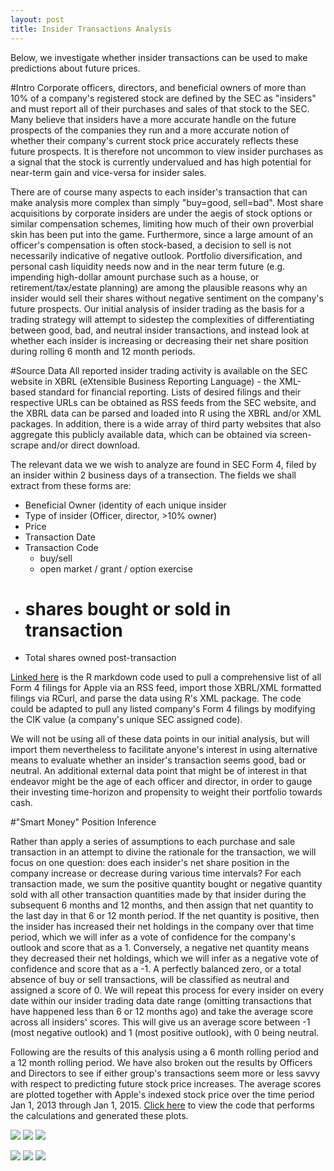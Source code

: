```yaml
---
layout: post
title: Insider Transactions Analysis 
---
```


<div class="message">
  Below, we investigate whether insider transactions can be used to make
  predictions about future prices.
</div>

#Intro
Corporate officers, directors, and beneficial owners of more than 10% of a company's registered stock are defined by the SEC as "insiders" and must report all of their purchases and sales of that stock to the SEC. Many believe that insiders have a more accurate handle on the future prospects of the companies they run and a more accurate notion of whether their company's current stock price accurately reflects these future prospects. It is therefore not uncommon to view insider purchases as a signal that the stock is currently undervalued and has high potential for near-term gain and vice-versa for insider sales.

There are of course many aspects to each insider's transaction that can make analysis more complex than simply "buy=good, sell=bad". Most share acquisitions by corporate insiders are under the aegis of stock options or similar compensation schemes, limiting how much of their own proverbial skin has been put into the game. Furthermore, since a large amount of an officer's compensation is often stock-based, a decision to sell is not necessarily indicative of negative outlook. Portfolio diversification, and personal cash liquidity needs now and in the near term future (e.g. impending high-dollar amount purchase such as a house, or retirement/tax/estate planning) are among the plausible reasons why an insider would sell their shares without negative sentiment on the company's future prospects. Our initial analysis of insider trading as the basis for a trading strategy will attempt to sidestep the complexities of differentiating between good, bad, and neutral insider transactions, and instead look at whether each insider is increasing or decreasing their net share position during rolling 6 month and 12 month periods.

#Source Data
All reported insider trading activity is available on the SEC website in XBRL (eXtensible Business Reporting Language) - the XML-based standard for financial reporting. Lists of desired filings and their respective URLs can be obtained as RSS feeds from the SEC website, and the XBRL data can be parsed and loaded into R using the XBRL and/or XML packages. In addition, there is a wide array of third party websites that also aggregate this publicly available data, which can be obtained via screen-scrape and/or direct download. 

The relevant data we we wish to analyze are found in SEC Form 4, filed by an insider within 2 business days of a transection. The fields we shall extract from these forms are:
- Beneficial Owner (identity of each unique insider
- Type of insider (Officer, director, >10% owner)
- Price
- Transaction Date
- Transaction Code
    - buy/sell
    - open market / grant / option exercise
- # shares bought or sold in transaction
- Total shares owned post-transaction

[Linked here](https://github.com/bertomartin/stat4701/blob/master/import_insider_data.R) is the R markdown code used to pull a comprehensive list of all Form 4 filings for Apple via an RSS feed, import those XBRL/XML formatted filings via RCurl, and parse the data using R's XML package. The code could be adapted to pull any listed company's Form 4 filings by modifying the CIK value (a company's unique SEC assigned code).

We will not be using all of these data points in our initial analysis, but will import them nevertheless to facilitate anyone's interest in using alternative means to evaluate whether an insider's transaction seems good, bad or neutral. An additional external data point that might be of interest in that endeavor might be the age of each officer and director, in order to gauge their investing time-horizon and propensity to weight their portfolio towards cash.

#"Smart Money" Position Inference

Rather than apply a series of assumptions to each purchase and sale transaction in an attempt to divine the rationale for the transaction, we will focus on one question: does each insider's net share position in the company increase or decrease during various time intervals? For each transaction made, we sum the positive quantity bought or negative quantity sold with all other transaction quantities made by that insider during the subsequent 6 months and 12 months, and then assign that net quantity to the last day in that 6 or 12 month period. If the net quantity is positive, then the insider has increased their net holdings in the company over that time period, which we will infer as a vote of confidence for the company's outlook and score that as a 1. Conversely, a negative net quantity means they decreased their net holdings, which we will infer as a negative vote of confidence and score that as a -1. A perfectly balanced zero, or a total absence of buy or sell transactions, will be classified as neutral and assigned a score of 0. We will repeat this process for every insider on every date within our insider trading data date range (omitting transactions that have happened less than 6 or 12 months ago) and take the average score across all insiders' scores. This will give us an average score between -1 (most negative outlook) and 1 (most positive outlook), with 0 being neutral.

Following are the results of this analysis using a 6 month rolling period and a 12 month rolling period. We have also broken out the results by Officers and Directors to see if either group's transactions seem more or less savvy with respect to predicting future stock price increases. The average scores are plotted together with Apple's indexed stock price over the time period Jan 1, 2013 through Jan 1, 2015. [Click here](https://github.com/bertomartin/stat4701/blob/master/insider_data_analysis.R) to view the code that performs the calculations and generated these plots.

![](https://github.com/bertomartin/stat4701/blob/master/Insider6MoAll.png)
![](https://github.com/bertomartin/stat4701/blob/master/Insider6MoOff.png)
![](https://github.com/bertomartin/stat4701/blob/master/Insider6MoDirs.png)

![](https://github.com/bertomartin/stat4701/blob/master/Insider1YrAll.png)
![](https://github.com/bertomartin/stat4701/blob/master/Insider1YrOff.png)
![](https://github.com/bertomartin/stat4701/blob/master/Insider1YrDir.png)
